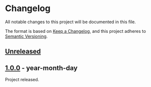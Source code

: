 # Changelog
All notable changes to this project will be documented in this file.

The format is based on [Keep a Changelog](https://keepachangelog.com/en/1.0.0/),
and this project adheres to [Semantic Versioning](https://semver.org/spec/v2.0.0.html).

## [Unreleased]

<!-- ## [1.0.1] - 2021-04-11
### Added
- tests for the scraping functions were added
- linting via pre-commit added (flake 8, autopep8)
- CI added: testing and codecov reporting
- CD added: automatic Github release, publishing to Docker and deployment on heroku

### Changed
- selecting spoken languages on repositories was fixed
- lxml dependency was updated to fix security issue -->

## [1.0.0] - year-month-day

Project released.

[Unreleased]: https://github.com/NiklasTiede/covid19pyclient/compare/v1.0.0...HEAD
[1.0.0]: https://github.com/NiklasTiede/covid19pyclient/releases/tag/v1.0.0
